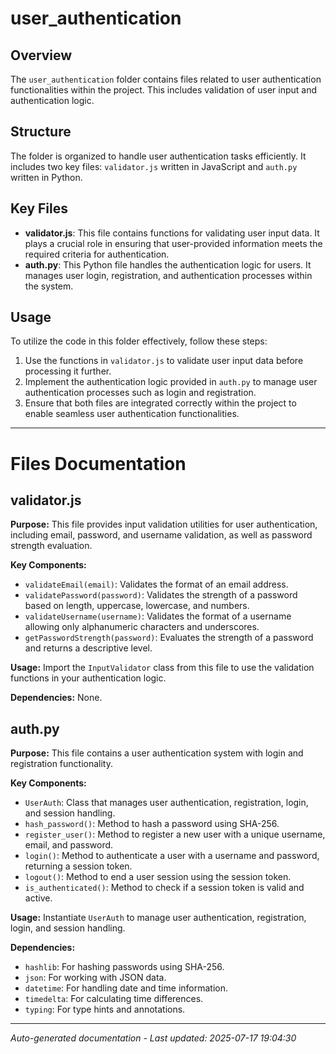 # user_authentication

## Overview
The `user_authentication` folder contains files related to user authentication functionalities within the project. This includes validation of user input and authentication logic.

## Structure
The folder is organized to handle user authentication tasks efficiently. It includes two key files: `validator.js` written in JavaScript and `auth.py` written in Python.

## Key Files
- **validator.js**: This file contains functions for validating user input data. It plays a crucial role in ensuring that user-provided information meets the required criteria for authentication.
- **auth.py**: This Python file handles the authentication logic for users. It manages user login, registration, and authentication processes within the system.

## Usage
To utilize the code in this folder effectively, follow these steps:
1. Use the functions in `validator.js` to validate user input data before processing it further.
2. Implement the authentication logic provided in `auth.py` to manage user authentication processes such as login and registration.
3. Ensure that both files are integrated correctly within the project to enable seamless user authentication functionalities.

---

# Files Documentation

## validator.js

**Purpose:** This file provides input validation utilities for user authentication, including email, password, and username validation, as well as password strength evaluation.

**Key Components:**
- `validateEmail(email)`: Validates the format of an email address.
- `validatePassword(password)`: Validates the strength of a password based on length, uppercase, lowercase, and numbers.
- `validateUsername(username)`: Validates the format of a username allowing only alphanumeric characters and underscores.
- `getPasswordStrength(password)`: Evaluates the strength of a password and returns a descriptive level.

**Usage:** Import the `InputValidator` class from this file to use the validation functions in your authentication logic.

**Dependencies:** None.

## auth.py

**Purpose:** This file contains a user authentication system with login and registration functionality.

**Key Components:**
- `UserAuth`: Class that manages user authentication, registration, login, and session handling.
- `hash_password()`: Method to hash a password using SHA-256.
- `register_user()`: Method to register a new user with a unique username, email, and password.
- `login()`: Method to authenticate a user with a username and password, returning a session token.
- `logout()`: Method to end a user session using the session token.
- `is_authenticated()`: Method to check if a session token is valid and active.

**Usage:** Instantiate `UserAuth` to manage user authentication, registration, login, and session handling.

**Dependencies:**
- `hashlib`: For hashing passwords using SHA-256.
- `json`: For working with JSON data.
- `datetime`: For handling date and time information.
- `timedelta`: For calculating time differences.
- `typing`: For type hints and annotations.

---
*Auto-generated documentation - Last updated: 2025-07-17 19:04:30*
